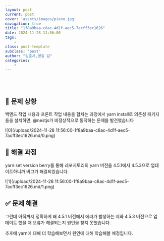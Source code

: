 ```yaml
---
layout: post
current: post
cover: 'assets/images/piano.jpg'
navigation: true
title: "1f8a9baa-c8ac-4d1f-aec5-7acff3ec1626"
date: 2024-11-28 11:56:00
tags:
    - 
class: post-template
subclass: 'post'
author: "김준서,영길 김"
categories:
    - 
---
```

<br><br>

## 🚨 문제 상황


백엔드 작업 내용과 프론트 작업 내용을 합치는 과정에서 yarn install로 의존성 패키지들을 설치하면, @nestjs가 비정상적으로 동작하는 문제를 발견했습니다


![0](/upload/2024-11-28 11:56:00-1f8a9baa-c8ac-4d1f-aec5-7acff3ec1626.md/0.png)


## 🏃 해결 과정


yarn set version berry를 통해 레포지토리의 yarn 버전을 4.5.1에서 4.5.3으로 업데이트하니까 버그가 해결되었습니다.


![1](/upload/2024-11-28 11:56:00-1f8a9baa-c8ac-4d1f-aec5-7acff3ec1626.md/1.png)


## ✅ 문제 해결


그런데 아직까지 정확하게 왜 4.5.1 버전에서 에러가 발생하는 지와 4.5.3 버전으로 업데이트 했을 때 오류가 해결되는지 원인을 찾지 못했습니다.


추후에 yarn에 대해 더 학습해보면서 원인에 대해 학습해볼 예정입니다.

